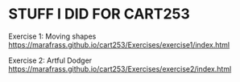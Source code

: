 # STUFF I DID FOR CART253


Exercise 1: Moving shapes
https://marafrass.github.io/cart253/Exercises/exercise1/index.html


Exercise 2: Artful Dodger
https://marafrass.github.io/cart253/Exercises/exercise2/index.html
